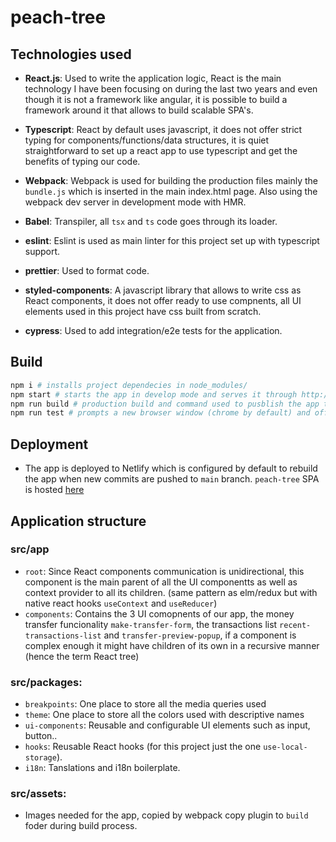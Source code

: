 # peach-tree

## Technologies used

* **React.js**: Used to write the application logic, React is the main technology I have been focusing on during the last two years and even though it is not a framework like angular, it is possible to build a framework around it that allows to build scalable SPA's. 

* **Typescript**: React by default uses javascript, it does not offer strict typing for components/functions/data structures, it is quiet straightforward to set up a react app to use typescript and get the benefits of typing our code.

* **Webpack**: Webpack is used for building the production files mainly the `bundle.js` which is inserted in the main index.html page. Also using the webpack dev server in development mode with HMR.

* **Babel**: Transpiler, all `tsx` and `ts` code goes through its loader.

* **eslint**: Eslint is used as main linter for this project set up with typescript support.

* **prettier**: Used to format code.

* **styled-components**: A javascript library that allows to write css as React components, it does not offer ready to use compnents, all UI elements used in this project have css built from scratch.

* **cypress**: Used to add integration/e2e tests for the application.

## Build

```bash
npm i # installs project dependecies in node_modules/
npm start # starts the app in develop mode and serves it through http://localhost:4000
npm run build # production build and command used to pusblish the app to Netlify
npm run test # prompts a new browser window (chrome by default) and offers dashboard to trigger automated integration tests.
```

## Deployment
* The app is deployed to Netlify which is configured by default to rebuild the app when new commits are pushed to `main` branch. `peach-tree` SPA is hosted [here](https://eloquent-villani-6b11c0.netlify.app/)

## Application structure

### src/app

  * `root`: Since React components communication is unidirectional, this component is the main parent of all the UI componentts as well as context provider to all its children. (same pattern as elm/redux but with native react hooks `useContext` and `useReducer`)
  * `components`: Contains the 3 UI comopnents of our app, the money transfer funcionality `make-transfer-form`, the transactions list `recent-transactions-list` and `transfer-preview-popup`, if a component is complex enough it might have children of its own in a recursive manner (hence the term React tree)

### src/packages:

  * `breakpoints`: One place to store all the media queries used
  * `theme`: One place to store all the colors used with descriptive names
  * `ui-components`: Reusable and configurable UI elements such as input, button..
  * `hooks`: Reusable React hooks (for this project just the one `use-local-storage`).
  * `i18n`: Tanslations and i18n boilerplate.

### src/assets:

  * Images needed for the app, copied by webpack copy plugin to `build` foder during build process.
